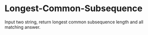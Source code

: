 # Longest-Common-Subsequence
Input two string, return longest common subsequence length and all matching answer.
